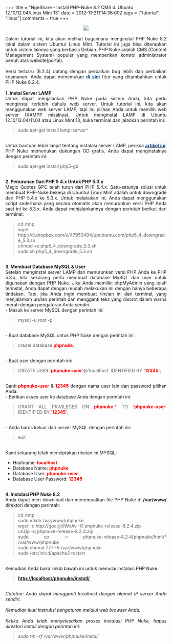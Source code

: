 +++
title = "NgeShare - Install PHP-Nuke 8.2 CMS di Ubuntu 12.10/12.04/Linux Mint 13"
date = 2012-11-21T14:36:00Z
tags = ["tutorial", "linux"]
comments = true
+++

<center><img border="0" data-original-height="600" data-original-width="1200" src="https://4.bp.blogspot.com/-NDkN2CeoX80/XF5Kv5fvwRI/AAAAAAAATIw/brWAepitDEIhvb_YDJf-4ym5JJeSmV_HgCLcBGAs/s1600/php.png" /></center><br />
<div style="text-align: justify;">Dalam tutorial ini, kita akan melihat bagaimana menginstal PHP Nuke 8.2 lokal dalam sistem Ubuntu/ Linux Mint. Tutorial ini juga bisa diterapkan untuk&nbsp;sistem&nbsp;lainnya yang berbasis Debian. PHP Nuke adalah CMS&nbsp;(Content Management System)&nbsp;populer yang memberikan kontrol administrator penuh atas website(portal).<br /><br />
Versi terbaru (8.2.4) datang dengan perbaikan bug lebih dan perbaikan keamanan. Anda dapat menemukan <b><a href="http://phpnuke.org/modules.php?name=Release" target="_blank"><span style="color: #0b5394;">di sini</span></a></b> fitur yang ditambahkan untuk PHP Nuke 8.2.4.<br /><br />
<b>1. Instal Server LAMP</b><br />
Untuk dapat menjalankan PHP Nuke pada sistem Anda, kita perlu menginstal terlebih dahulu web server. Untuk tutorial ini, kita akan menggunakan web server LAMP, tapi itu pilihan Anda untuk memilih web server (XAMPP misalnya). Untuk menginstal LAMP di Ubuntu 12.10/12.04/11.04 atau Linux Mint 13, buka terminal dan jalankan perintah ini:<br />
<blockquote class="tr_bq">sudo apt-get install lamp-server^</blockquote><br />
Untuk bantuan lebih lanjut tentang instalasi server LAMP, periksa <a href="http://suryapersonal.blogspot.com/2012/10/instal-lamp-server-dengan-tasksel-di.html"><b><span style="color: #0b5394;">artikel ini</span></b></a>. PHP Nuke memerlukan dukungan GD grafis. Anda dapat menginstalnya dengan perintah ini:<br />
<blockquote class="tr_bq">sudo apt-get install php5-gd</blockquote><br />
<b>2. Penurunan Dari PHP 5.4.x Untuk PHP 5.3.x</b><br />
Magic Quotes GPC telah turun dari PHP 5.4.x. Satu-satunya solusi untuk membuat PHP-Nuke bekerja di Ubuntu/ Linux Mint adalah untuk downgrade dari PHP 5.4.x ke 5.3.x. Untuk melakukan ini, Anda dapat menggunakan script sederhana yang secara otomatis akan menurunkan versi PHP Anda saat ini ke 5.3.x. Anda dapat menjalankannya dengan perintah berikut dari terminal:<br />
<blockquote>cd /tmp<br />wget http://dl.dropbox.com/u/47950494/upubuntu.com/php5_4_downgrade_5.3.sh<br />chmod +x php5_4_downgrade_5.3.sh<br />sudo sh php5_4_downgrade_5.3.sh</blockquote><br />
<b>3. Membuat Database MySQL &amp; User</b><br />
Setelah menginstal server LAMP dan menurunkan versi PHP Anda ke PHP 5.3.x, kita sekarang perlu membuat database MySQL dan user untuk digunakan dengan PHP Nuke. Jika Anda memiliki phpMyAdmin yang telah terinstal, Anda dapat dengan mudah melakukan ini dengan hanya beberapa tindakan. Tapi, jika Anda ingin membuat rincian ini dari terminal, yang menjalankan urutan perintah dan mengganti teks yang disorot dalam warna merah dengan pengaturan Anda sendiri:<br />
- Masuk ke server MySQL dengan perintah ini:<br />
<blockquote class="tr_bq">mysql -u root -p</blockquote><br />
- Buat database MySQL untuk PHP Nuke dengan perintah ini:<br />
<blockquote class="tr_bq">create database <b><span style="color: red;">phpnuke</span></b>;</blockquote><br />
- Buat user dengan perintah ini:<br />
<blockquote class="tr_bq">CREATE USER '<b><span style="color: red;">phpnuke-user</span></b>'@'localhost' IDENTIFIED BY '<b><span style="color: red;">12345</span></b>';</blockquote><br />
Ganti <b><span style="color: red;">phpnuke-user</span></b> &amp; <b><span style="color: red;">12345</span></b> dengan nama user lain dan password pilihan Anda.<br />
- Berikan akses user ke database Anda dengan perintah ini:<br />
<blockquote class="tr_bq">GRANT ALL PRIVILEGES ON <b><span style="color: red;">phpnuke</span></b>.* TO '<b><span style="color: red;">phpnuke-user</span></b>' IDENTIFIED BY '<b><span style="color: red;">12345</span></b>';</blockquote><br />
- Anda harus keluar dari server MySQL dengan perintah ini:<br />
<blockquote class="tr_bq">exit</blockquote><br />
Kami sekarang telah menciptakan rincian ini MYSQL:<br />
<ul style="text-align: justify;"><li>Hostname: <b><span style="color: red;">localhost</span></b></li><li>Database Name: <b><span style="color: red;">phpnuke</span></b></li><li>Database User: <b><span style="color: red;">phpnuke-user</span></b></li><li>Database User Password: <b><span style="color: red;">12345</span></b></li></ul><br />
<b>4. Instalasi PHP Nuke 8.2</b><br />
Anda dapat men-download dan menempatkan file PHP Nuke di <b>/var/www/</b> direktori dengan perintah:<br />
<blockquote>cd /tmp<br />sudo mkdir /var/www/phpnuke<br />wget -c http://goo.gl/iWxAv -O phpnuke-release-8.2.4.zip<br />unzip -q phpnuke-release-8.2.4.zip<br />sudo cp -r phpnuke-release-8.2.4/phpnuke/html/* /var/www/phpnuke<br />sudo chmod 777 -R /var/www/phpnuke<br />sudo /etc/init.d/apache2 restart</blockquote><br />
Kemudian Anda buka linkdi bawah ini untuk memulai instalasi PHP Nuke:<br />
<blockquote class="tr_bq"><b><span style="color: #0b5394;"><a href="http://localhost/phpnuke/install/">http://localhost/phpnuke/install/</a></span></b></blockquote><br />
<i>Catatan: Anda dapat mengganti localhost dengan alamat IP server Anda sendiri.<br /><br />
Kemudian ikuti instruksi pengaturan melalui web&nbsp;browser&nbsp;Anda.<br /><br />
Ketika Anda telah menyelesaikan proses instalasi PHP Nuke, hapus direktori install dengan perintah ini:<br />
<blockquote class="tr_bq">sudo rm -rf /var/www/phpnuke/install</blockquote></div>
